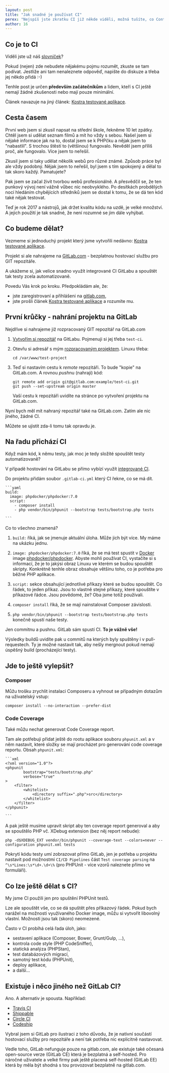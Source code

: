 ```yaml
---
layout: post
title: "Jak snadné je používat CI"
perex: "Nejspíš jste zkratku CI již někde viděli, možná tušíte, co Continuos Integration znamená. Chcete vědět, jak snadno CI používat na vašich projektech? Pak čtěte dále."
author: 16
---
```


## Co je to CI

Viděli jste už náš [slovníček](https://pehapkari.cz/slovnicek/#ci)?

Pokud (nejen) zde nebudete nějakému pojmu rozumět, zkuste se tam podívat. Jestliže ani tam nenaleznete odpověď, napište do diskuze a třeba jej někdo přidá :-)

Tenhle post je určen **především začátečníkům** a lidem, kteří s CI ještě nemají žádné zkušenosti nebo mají pouze minimální.

Článek navazuje na jiný článek: [Kostra testované aplikace](https://pehapkari.cz/blog/2017/02/27/kostra-testovane-aplikace/).

## Cesta časem

První web jsem si zkusil napsat na střední škole, řekněme 10 let zpátky. Chtěl jsem si udělat seznam filmů a mít ho vždy s sebou. Našel jsem si nějaké informace jak na to, dostal jsem se k PHPčku a nějak jsem to "nabastlil". S trochou štěstí to (většinou) fungovalo. Nevěděl jsem příliš proč, ale fungovalo. Více jsem to neřešil.

Zkusil jsem si taky udělat několik webů pro různé známé. Způsob práce byl ale vždy podobný. Nějak jsem to neřešil, byl jsem s tím spokojený a dělal to tak skoro každý. Pamatujete?

Pak jsem se začal živit tvorbou webů profesionálně. A přesvědčil se, že ten punkový vývoj není vážně vůbec nic neobvyklého. Po desítkách probdělých nocí hledáním chybějících středníků jsem se dostal k tomu, že se dá ten kód také nějak testovat.

Teď je rok 2017 a nástrojů, jak držet kvalitu kódu na uzdě, je velké množství. A jejich použití je tak snadné, že není rozumné se jim dále vyhýbat.

## Co budeme dělat?

Vezmeme si jednoduchý projekt který jsme vytvořili nedávno: [Kostra testované aplikace](https://pehapkari.cz/blog/2017/02/27/kostra-testovane-aplikace/).

Projekt si ale nahrajeme na [GitLab.com](https://gitlab.com/) - bezplatnou hostovací službu pro GIT repozitáře.

A ukážeme si, jak velice snadno využít integrované CI GitLabu a spouštět tak testy zcela automatizovaně.

Povedu Vás krok po kroku. Předpokládám ale, že:

* jste zaregistrovaní a přihlášeni na [gitlab.com](https://gitlab.com/),
* jste prošli článek [Kostra testované aplikace](https://pehapkari.cz/blog/2017/02/27/kostra-testovane-aplikace/) a rozumíte mu.

## První krůčky - nahrání projektu na GitLab

Nejdříve si nahrajeme již rozpracovaný GIT repozitář na GitLab.com

1. [Vytvořím si repozitář](https://gitlab.com/projects/new) na GitLabu. Pojmenuji si jej třeba `test-ci`.

1. Otevřu si adresář s mým [rozpracovaným projektem](https://pehapkari.cz/blog/2017/02/27/kostra-testovane-aplikace/). Linuxu třeba:

    ```
    cd /var/www/test-project
    ```

1. Teď si nastavím cestu k *remote* repozitáři. To bude "kopie" na GitLab.com. A rovnou *push*nu (nahraji) kód:

    ```
    git remote add origin git@gitlab.com:example/test-ci.git
    git push --set-upstream origin master
    
    ```

    Vaší cestu k repozitáři uvidíte na stránce po vytvoření projektu na GitLab.com.

Nyní bych měl mít nahraný repozitář také na GitLab.com. Zatím ale nic jiného, žádné CI.

Můžete se ujistit zda-li tomu tak opravdu je.

## Na řadu přichází CI

Když mám kód, k němu testy, jak moc je tedy složité spouštět testy automatizovaně?

V případě hostování na GitLabu se přímo vybízí využít [integrované CI](https://about.gitlab.com/gitlab-ci/).

Do projektu přidám soubor `.gitlab-ci.yml` který CI řekne, co se má dít.

    ```yaml
    build:
      image: phpdocker/phpdocker:7.0
      script:
        - composer install
        - php vendor/bin/phpunit --bootstrap tests/bootstrap.php tests

    ```

Co to všechno znamená?

1. `build:` říká, jak se jmenuje aktuální úloha. Může jich být více. My máme na ukázku jednu.

1. `image: phpdocker/phpdocker:7.0` říká, že se má test spustit v [Docker](https://www.docker.com/what-docker) image [phpdocker/phpdocker](https://hub.docker.com/r/phpdocker/phpdocker/). Abyste mohli používat CI, vystačíte si s informací, že je to jakýsi obraz Linuxu ve kterém se budou spouštět skripty. Konkrétně tenhle obraz obsahuje většinu toho, co je potřeba pro běžné PHP aplikace.

1. `script:` sekce obsahující jednotlivé příkazy které se budou spouštět. Co řádek, to jeden příkaz. Jsou to vlastně stejné příkazy, které spouštíte v příkazové řádce. Jsou povědomé, že? Oba jsme totiž používali.

1. `composer install` říká, že se mají nainstalovat Composer závislosti.

1. `php vendor/bin/phpunit --bootstrap tests/bootstrap.php tests` konečně spustí naše testy.

Jen commitnu a pushnu. GitLab sám spustí CI. **To je vážně vše!**

Výsledky buildů uvidíte pak u commitů na kterých byly spuštěny i v pull-requestech. Ty je možné nastavit tak, aby nešly mergnout pokud nemají úspěšný build (procházející testy).

## Jde to ještě vylepšit?

### Composer

Můžu trošku zrychlit instalaci Composeru a vyhnout se případným dotazům na uživatelský vstup:

    composer install --no-interaction --prefer-dist

### Code Coverage

Také můžu nechat generovat Code Coverage report.

Tam ale potřebuji přidat ještě do rootu aplikace souboru `phpunit.xml` a v něm nastavit, které složky se mají procházet pro generování code coverage reportu. Obsah `phpunit.xml`:

    ```xml
    <?xml version="1.0"?>
    <phpunit
            bootstrap="tests/bootstrap.php"
            verbose="true"
    >
        <filter>
            <whitelist>
                <directory suffix=".php">src</directory>
            </whitelist>
        </filter>
    </phpunit>

    ```
    
A pak ještě musíme upravit skript aby ten coverage report generoval a aby se spouštělo PHP vč. XDebug extension (bez něj report nebude):

    php -d$XDEBUG_EXT vendor/bin/phpunit --coverage-text --colors=never --configuration phpunit.xml tests

Pokrytí kódu testy umí zobrazovat přímo GitLab, jen je potřeba u projektu nastavit pod možnostmi `CI/CD Pipelines` část `Test coverage parsing` na `^\s*Lines:\s*\d+.\d+\%` (pro PHPUnit - více vzorů naleznete přímo ve formuláři).

## Co lze ještě dělat s CI?

My jsme CI použili jen pro spuštění PHPUnit testů.

Lze ale spouštět vše, co se dá spuštět přes příkazový řádek. Pokud bych narážel na možnosti využívaného Docker image, můžu si vytvořit libovolný vlastní. Možnosti jsou tak (skoro) neomezené.

Často v CI probíhá celá řada úloh, jako:

* sestavení aplikace (Composer, Bower, Grunt/Gulp, ...),
* kontrola code style (PHP CodeSniffer),
* statická analýza (PHPStan),
* test databázových migrací,
* samotný test kódu (PHPUnit),
* deploy aplikace,
* a další...

## Existuje i něco jiného než GitLab CI?

Ano. A alternativ je spousta. Například:

* [Travis CI](https://travis-ci.org/)
* [Shippable](https://app.shippable.com/)
* [Circle CI](http://circleci.com/)
* [Codeship](http://codeship.com/)

Vybral jsem si GitLab pro ilustraci z toho důvodu, že je nativní součástí hostovací služby pro repozitáře a není tak potřeba nic explicitně nastavovat.

Vedle toho, GitLab nefunguje pouze na gitlab.com, ale existuje také očesaná open-source verze (GitLab CE) která je bezplatná a self-hosted. Pro náročné uživatele a velké firmy pak ještě placená self-hosted (GitLab EE) která by měla být shodná s tou provozovat bezplatně na gitlab.com.

